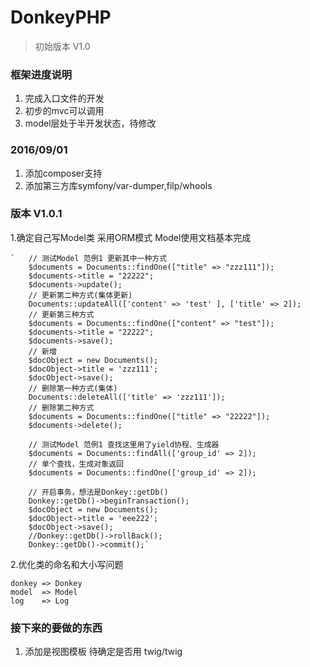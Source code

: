 # DonkeyPHP #

> 初始版本 V1.0


### 框架进度说明 ###

1. 完成入口文件的开发
2. 初步的mvc可以调用
3. model层处于半开发状态，待修改


### 2016/09/01 ###

1. 添加composer支持
2. 添加第三方库symfony/var-dumper,filp/whools

### 版本 V1.0.1 ###

1.确定自己写Model类 采用ORM模式 Model使用文档基本完成
    
	`   // 测试Model 范例1 更新其中一种方式
        $documents = Documents::findOne(["title" => "zzz111"]);
        $documents->title = "22222";
        $documents->update();
        // 更新第二种方式(集体更新)
        Documents::updateAll(['content' => 'test' ], ['title' => 2]);
        // 更新第三种方式
        $documents = Documents::findOne(["content" => "test"]);
        $documents->title = "22222";
        $documents->save();
        // 新增
        $docObject = new Documents();
        $docObject->title = 'zzz111';
        $docObject->save();
        // 删除第一种方式(集体)
        Documents::deleteAll(['title' => 'zzz111']);
        // 删除第二种方式
        $documents = Documents::findOne(["title" => "22222"]);
        $documents->delete();

        // 测试Model 范例1 查找这里用了yield协程、生成器
        $documents = Documents::findAll(['group_id' => 2]);
        // 单个查找，生成对象返回
        $documents = Documents::findOne(['group_id' => 2]);

        // 开启事务，想法是Donkey::getDb()
        Donkey::getDb()->beginTransaction();
        $docObject = new Documents();
        $docObject->title = 'eee222';
        $docObject->save();
        //Donkey::getDb()->rollBack();
        Donkey::getDb()->commit();`
2.优化类的命名和大小写问题

	donkey => Donkey
	model  => Model
	log    => Log

### 接下来的要做的东西

1. 添加是视图模板 待确定是否用 twig/twig



